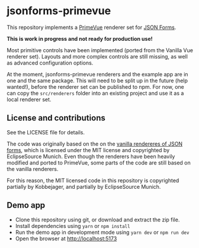 # jsonforms-primevue

This repository implements a [PrimeVue](https://primevue.org/) renderer set for [JSON Forms](https://jsonforms.io/).

__This is work in progress and not ready for production use!__

Most primitive controls have been implemented (ported from the Vanilla Vue renderer set). Layouts and more complex controls are still missing, as well as advanced configuration options.

At the moment, jsonforms-primevue renderers and the example app are in one and the same package. This will need to be split up in the future (help wanted!), before the renderer set can be published to npm. For now, one can copy the `src/renderers` folder into an existing project and use it as a local renderer set.

## License and contributions

See the LICENSE file for details.

The code was originally based on the on the [vanilla rendereres of JSON forms](https://github.com/eclipsesource/jsonforms/tree/master/packages/vanilla-renderers), which is licensed under the MIT license and copyrighted by EclipseSource Munich. Even though the renderers have been heavily modified and ported to PrimeVue, some parts of the code are still based on the vanilla renderers.

For this reason, the MIT licensed code in this repository is copyrighted partially by Kobbejager, and partially by EclipseSource Munich.

## Demo app

- Clone this repository using git, or download and extract the zip file.
- Install dependencies using `yarn` or `npm install`
- Run the demo app in development mode using `yarn dev` or `npm run dev`
- Open the browser at [http://localhost:5173](http://localhost:5173)
